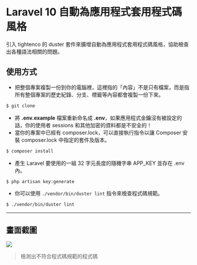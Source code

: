 # Laravel 10 自動為應用程式套用程式碼風格

引入 tightenco 的 duster 套件來擴增自動為應用程式套用程式碼風格，協助檢查出各種語法相關的問題。

## 使用方式
- 把整個專案複製一份到你的電腦裡，這裡指的「內容」不是只有檔案，而是指所有整個專案的歷史紀錄、分支、標籤等內容都會複製一份下來。
```sh
$ git clone
```
- 將 __.env.example__ 檔案重新命名成 __.env__，如果應用程式金鑰沒有被設定的話，你的使用者 sessions 和其他加密的資料都是不安全的！
- 當你的專案中已經有 composer.lock，可以直接執行指令以讓 Composer 安裝 composer.lock 中指定的套件及版本。
```sh
$ composer install
```
- 產生 Laravel 要使用的一組 32 字元長度的隨機字串 APP_KEY 並存在 .env 內。
```sh
$ php artisan key:generate
```
- 你可以使用 `./vendor/bin/duster lint` 指令來檢查程式碼規範。
```sh
$ ./vendor/bin/duster lint
```

----

## 畫面截圖
![](https://i.imgur.com/hG53yB5.png)
> 檢測出不符合程式碼規範的程式碼